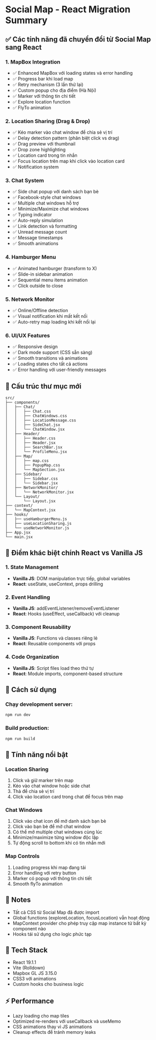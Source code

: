 # Social Map - React Migration Summary

## ✅ Các tính năng đã chuyển đổi từ Social Map sang React

### 1. **MapBox Integration** 
- ✅ Enhanced MapBox với loading states và error handling
- ✅ Progress bar khi load map
- ✅ Retry mechanism (3 lần thử lại)
- ✅ Custom popup cho địa điểm (Hà Nội)
- ✅ Marker với thông tin chi tiết
- ✅ Explore location function
- ✅ FlyTo animation

### 2. **Location Sharing (Drag & Drop)**
- ✅ Kéo marker vào chat window để chia sẻ vị trí
- ✅ Delay detection pattern (phân biệt click vs drag)
- ✅ Drag preview với thumbnail
- ✅ Drop zone highlighting
- ✅ Location card trong tin nhắn
- ✅ Focus location trên map khi click vào location card
- ✅ Notification system

### 3. **Chat System**
- ✅ Side chat popup với danh sách bạn bè
- ✅ Facebook-style chat windows
- ✅ Multiple chat windows hỗ trợ
- ✅ Minimize/Maximize chat windows
- ✅ Typing indicator
- ✅ Auto-reply simulation
- ✅ Link detection và formatting
- ✅ Unread message count
- ✅ Message timestamps
- ✅ Smooth animations

### 4. **Hamburger Menu**
- ✅ Animated hamburger (transform to X)
- ✅ Slide-in sidebar animation
- ✅ Sequential menu items animation
- ✅ Click outside to close

### 5. **Network Monitor**
- ✅ Online/Offline detection
- ✅ Visual notification khi mất kết nối
- ✅ Auto-retry map loading khi kết nối lại

### 6. **UI/UX Features**
- ✅ Responsive design
- ✅ Dark mode support (CSS sẵn sàng)
- ✅ Smooth transitions và animations
- ✅ Loading states cho tất cả actions
- ✅ Error handling với user-friendly messages

## 📁 Cấu trúc thư mục mới

```
src/
├── components/
│   ├── Chat/
│   │   ├── Chat.css
│   │   ├── ChatWindows.css
│   │   ├── LocationMessage.css
│   │   ├── SideChat.jsx
│   │   └── ChatWindow.jsx
│   ├── Header/
│   │   ├── Header.css
│   │   ├── Header.jsx
│   │   ├── SearchBar.jsx
│   │   └── ProfileMenu.jsx
│   ├── Map/
│   │   ├── map.css
│   │   ├── PopupMap.css
│   │   └── MapSection.jsx
│   ├── Sidebar/
│   │   ├── Sidebar.css
│   │   └── Sidebar.jsx
│   ├── NetworkMonitor/
│   │   └── NetworkMonitor.jsx
│   └── Layout/
│       └── Layout.jsx
├── context/
│   └── MapContext.jsx
├── hooks/
│   ├── useHamburgerMenu.js
│   ├── useLocationSharing.js
│   └── useNetworkMonitor.js
├── App.jsx
└── main.jsx
```

## 🎯 Điểm khác biệt chính React vs Vanilla JS

### 1. **State Management**
- **Vanilla JS**: DOM manipulation trực tiếp, global variables
- **React**: useState, useContext, props drilling

### 2. **Event Handling**
- **Vanilla JS**: addEventListener/removeEventListener
- **React**: Hooks (useEffect, useCallback) với cleanup

### 3. **Component Reusability**
- **Vanilla JS**: Functions và classes riêng lẻ
- **React**: Reusable components với props

### 4. **Code Organization**
- **Vanilla JS**: Script files load theo thứ tự
- **React**: Module imports, component-based structure

## 🚀 Cách sử dụng

### Chạy development server:
```bash
npm run dev
```

### Build production:
```bash
npm run build
```

## 🎨 Tính năng nổi bật

### Location Sharing
1. Click và giữ marker trên map
2. Kéo vào chat window hoặc side chat
3. Thả để chia sẻ vị trí
4. Click vào location card trong chat để focus trên map

### Chat Windows
1. Click vào chat icon để mở danh sách bạn bè
2. Click vào bạn bè để mở chat window
3. Có thể mở multiple chat windows cùng lúc
4. Minimize/maximize từng window độc lập
5. Tự động scroll to bottom khi có tin nhắn mới

### Map Controls
1. Loading progress khi map đang tải
2. Error handling với retry button
3. Marker có popup với thông tin chi tiết
4. Smooth flyTo animation

## 📝 Notes

- Tất cả CSS từ Social Map đã được import
- Global functions (exploreLocation, focusLocation) vẫn hoạt động
- MapContext provider cho phép truy cập map instance từ bất kỳ component nào
- Hooks tái sử dụng cho logic phức tạp

## 🔧 Tech Stack

- React 19.1.1
- Vite (Rolldown)
- Mapbox GL JS 3.15.0
- CSS3 với animations
- Custom hooks cho business logic

## ⚡ Performance

- Lazy loading cho map tiles
- Optimized re-renders với useCallback và useMemo
- CSS animations thay vì JS animations
- Cleanup effects để tránh memory leaks

